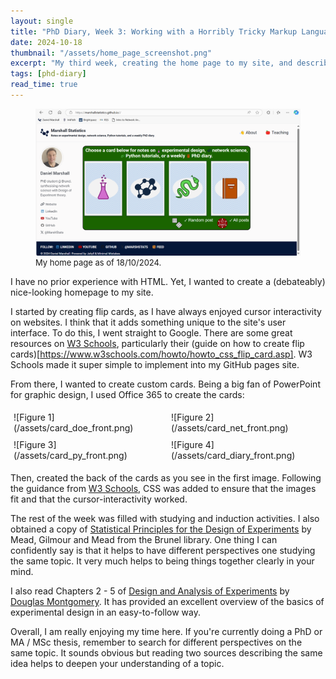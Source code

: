 ```yaml
---
layout: single
title: "PhD Diary, Week 3: Working with a Horribly Tricky Markup Language"
date: 2024-10-18
thumbnail: "/assets/home_page_screenshot.png"
excerpt: "My third week, creating the home page to my site, and describing the benefits of synthesising sources."
tags: [phd-diary]
read_time: true
---
```


<script src="https://polyfill.io/v3/polyfill.min.js?features=es6"></script>
<script id="MathJax-script" async src="https://cdn.jsdelivr.net/npm/mathjax@3/es5/tex-mml-chtml.js"></script>
<script type="text/javascript" async
  src="https://cdnjs.cloudflare.com/ajax/libs/mathjax/2.7.7/MathJax.js?config=TeX-MML-AM_CHTML">
</script>
<figure>
  <img src="/assets/home_page_screenshot.png" alt="My home page as of 18/10/2024." title="My home page as of 18/10/2024." style="width=100%;">
  <figcaption style="font-size: small;">My home page as of 18/10/2024. </figcaption>
</figure>
I have no prior experience with HTML. Yet, I wanted to create a (debateably) nice-looking homepage to my site.

I started by creating flip cards, as I have always enjoyed cursor interactivity on websites. I think that it adds something unique to the site's user interface. To do this, I went straight to Google. There are some great resources on [W3 Schools](https://www.w3schools.com/html/), particularly their (guide on how to create flip cards)[https://www.w3schools.com/howto/howto_css_flip_card.asp]. W3 Schools made it super simple to implement into my GitHub pages site. 

From there, I wanted to create custom cards. Being a big fan of PowerPoint for graphic design, I used Office 365 to create the cards:

<div style="display: flex; flex-wrap: wrap;">
  <div style="flex: 25%; padding: 5px;">
    ![Figure 1](/assets/card_doe_front.png)
  </div>
  <div style="flex: 25%; padding: 5px;">
    ![Figure 2](/assets/card_net_front.png)
  </div>
  <div style="flex: 25%; padding: 5px;">
    ![Figure 3](/assets/card_py_front.png)
  </div>
  <div style="flex: 25%; padding: 5px;">
    ![Figure 4](/assets/card_diary_front.png)
  </div>
</div>

Then, created the back of the cards as you see in the first image. Following the guidance from [W3 Schools](https://www.w3schools.com/howto/howto_css_flip_card.asp), CSS was added to ensure that the images fit and that the cursor-interactivity worked. 

The rest of the week was filled with studying and induction activities. I also obtained a copy of [Statistical Principles for the Design of Experiments](https://kclpure.kcl.ac.uk/portal/en/publications/statistical-principles-for-the-design-of-experiments) by Mead, Gilmour and Mead from the Brunel library. One thing I can confidently say is that it helps to have different perspectives one studying the same topic. It very much helps to being things together clearly in your mind.

I also read Chapters 2 - 5 of [Design and Analysis of Experiments](https://www.wiley.com/en-us/Design+and+Analysis+of+Experiments%2C+10th+Edition-p-9781119492443) by [Douglas Montgomery](https://scholar.google.com/citations?user=5PboKNAAAAAJ&inst=18254509834311452328). It has provided an excellent overview of the basics of experimental design in an easy-to-follow way. 

Overall, I am really enjoying my time here. If you're currently doing a PhD or MA / MSc thesis, remember to search for different perspectives on the same topic. It sounds obvious but reading two sources describing the same idea helps to deepen your understanding of a topic. 
